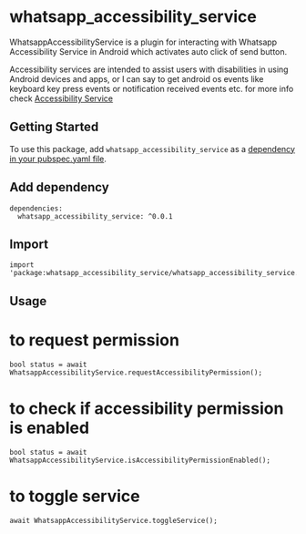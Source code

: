 # whatsapp_accessibility_service

WhatsappAccessibilityService is a plugin for interacting with Whatsapp Accessibility Service in Android which activates auto click of send button.

Accessibility services are intended to assist users with disabilities in using Android devices and apps, or I can say to get android os events like keyboard key press events or notification received events etc.
for more info check [Accessibility Service](https://developer.android.com/reference/android/accessibilityservice/AccessibilityService)

## Getting Started

To use this package, add `whatsapp_accessibility_service` as a [dependency in your pubspec.yaml file](https://flutter.io/platform-plugins/).

## Add dependency
```
dependencies:
  whatsapp_accessibility_service: ^0.0.1
```

## Import
```
import 'package:whatsapp_accessibility_service/whatsapp_accessibility_service.dart'
```

## Usage
# to request permission
```
bool status = await WhatsappAccessibilityService.requestAccessibilityPermission();
```

# to check if accessibility permission is enabled
```
bool status = await WhatsappAccessibilityService.isAccessibilityPermissionEnabled();
```

# to toggle service
```
await WhatsappAccessibilityService.toggleService();
```